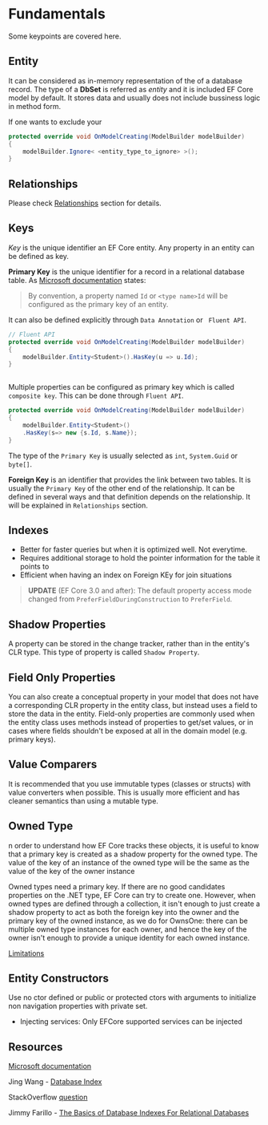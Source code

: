 # Fundamentals
Some keypoints are covered here.

## Entity
It can be considered as in-memory representation of the of a database record. The type of a **DbSet** is referred as *entity* and it is included EF Core model by default. It stores data and usually does not include bussiness logic in method form. 

If one wants to exclude your 
```csharp
protected override void OnModelCreating(ModelBuilder modelBuilder)
{
    modelBuilder.Ignore< <entity_type_to_ignore> >();
}
```

## Relationships
Please check [Relationships](Relationships.md) section for details.

## Keys
*Key* is the unique identifier an EF Core entity. Any property in an entity can be defined as key.

**Primary Key** is the unique identifier for a record in a relational database table. As [Microsoft documentation](<https://docs.microsoft.com/en-us/ef/core/modeling/keys?tabs=data-annotations>) states:

> By convention, a property named `Id` or `<type name>Id` will be configured as the primary key of an entity.

It can also be defined explicitly through `Data Annotation` or ` Fluent API`. 
```csharp
// Fluent API
protected override void OnModelCreating(ModelBuilder modelBuilder)
{
    modelBuilder.Entity<Student>().HasKey(u => u.Id);
}
 
```

Multiple properties can be configured as primary key which is called `composite key`. This can be done through `Fluent API`.
```csharp
protected override void OnModelCreating(ModelBuilder modelBuilder)
{
    modelBuilder.Entity<Student>()
    .HasKey(s=> new {s.Id, s.Name});
}
``` 

The type of the `Primary Key` is usually selected as `int`, `System.Guid` or `byte[]`.

**Foreign Key** is an identifier that provides the link between two tables. It is usually the `Primary Key` of the other end of the relationship. It can be defined in several ways and that definition depends on the relationship. It will be explained in `Relationships` section.

## Indexes
- Better for faster queries but when it is optimized well. Not everytime.
- Requires additional storage to hold the pointer information for the table it points to
- Efficient when having an index on Foreign KEy for join situations
> **UPDATE** (EF Core 3.0 and after): The default property access mode changed from `PreferFieldDuringConstruction` to `PreferField`.

## Shadow Properties
A property can be stored in the change tracker, rather than in the entity's CLR type. This type of property is called `Shadow Property`.

## Field Only Properties
You can also create a conceptual property in your model that does not have a corresponding CLR property in the entity class, but instead uses a field to store the data in the entity. Field-only properties are commonly used when the entity class uses methods instead of properties to get/set values, or in cases where fields shouldn't be exposed at all in the domain model (e.g. primary keys). 

## Value Comparers
It is recommended that you use immutable types (classes or structs) with value converters when possible. This is usually more efficient and has cleaner semantics than using a mutable type.

## Owned Type
n order to understand how EF Core tracks these objects, it is useful to know that a primary key is created as a shadow property for the owned type. The value of the key of an instance of the owned type will be the same as the value of the key of the owner instance

Owned types need a primary key. If there are no good candidates properties on the .NET type, EF Core can try to create one. However, when owned types are defined through a collection, it isn't enough to just create a shadow property to act as both the foreign key into the owner and the primary key of the owned instance, as we do for OwnsOne: there can be multiple owned type instances for each owner, and hence the key of the owner isn't enough to provide a unique identity for each owned instance.

[Limitations](https://docs.microsoft.com/en-us/ef/core/modeling/owned-entities#limitations)

## Entity Constructors
Use no ctor defined or public or protected ctors with arguments to initialize non navigation properties with private set.
- Injecting services: Only EFCore supported services can be injected

## Resources
[Microsoft documentation](https://docs.microsoft.com/en-us/ef/core/modeling/)

 Jing Wang - [Database Index](https://www.youtube.com/watch?v=uyLy462Fmk8)

 StackOverflow [question](https://stackoverflow.com/questions/1108/how-does-database-indexing-work)

 Jimmy Farillo - [The Basics of Database Indexes For Relational Databases](https://medium.com/@jimmyfarillo/the-basics-of-database-indexes-for-relational-databases-bfc634d6bb37)


